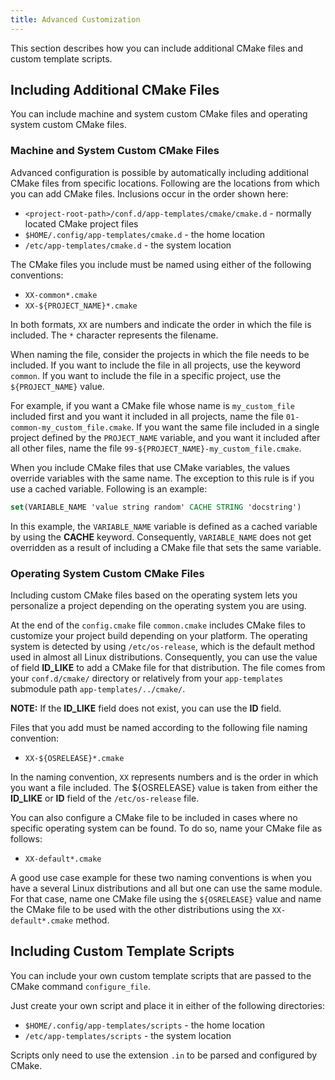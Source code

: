 ```yaml
---
title: Advanced Customization
---
```


This section describes how you can include additional CMake files
and custom template scripts.

## Including Additional CMake Files

You can include machine and system custom CMake files and
operating system custom CMake files.

### Machine and System Custom CMake Files

Advanced configuration is possible by automatically including
additional CMake files from specific locations.
Following are the locations from which you can add CMake
files.
Inclusions occur in the order shown here:

- `<project-root-path>/conf.d/app-templates/cmake/cmake.d` - normally located CMake project files
- `$HOME/.config/app-templates/cmake.d` - the home location
- `/etc/app-templates/cmake.d` - the system location

The CMake files you include must be named using either of the following conventions:

- `XX-common*.cmake`
- `XX-${PROJECT_NAME}*.cmake`

In both formats, `XX` are numbers and indicate the order in which the file
is included.
The `*` character represents the filename.

When naming the file, consider the projects in which the file needs to be
included.
If you want to include the file in all projects, use the keyword `common`.
If you want to include the file in a specific project, use the `${PROJECT_NAME}`
value.

For example, if you want a CMake file whose name is `my_custom_file`
included first and you want it included in all projects, name the file
`01-common-my_custom_file.cmake`.
If you want the same file included in a single project defined by the
`PROJECT_NAME` variable, and you want it included after all other files,
name the file `99-${PROJECT_NAME}-my_custom_file.cmake`.

When you include CMake files that use CMake variables, the values override
variables with the same name.
The exception to this rule is if you use a cached variable.
Following is an example:

```cmake
set(VARIABLE_NAME 'value string random' CACHE STRING 'docstring')
```

In this example, the `VARIABLE_NAME` variable is defined as a cached
variable by using the **CACHE** keyword.
Consequently, `VARIABLE_NAME` does not get overridden as a result of
including a CMake file that sets the same variable.

### Operating System Custom CMake Files

Including custom CMake files based on the operating system
lets you personalize a project depending on the operating system
you are using.

At the end of the `config.cmake` file `common.cmake` includes
CMake files to customize your project build depending on your platform.
The operating system is detected by using `/etc/os-release`,
which is the default method used in almost all Linux distributions.
Consequently, you can use the value of field **ID_LIKE** to
add a CMake file for that distribution.
The file comes from your `conf.d/cmake/` directory or relatively
from your `app-templates` submodule path `app-templates/../cmake/`.

**NOTE:** If the **ID_LIKE** field does not exist, you can use the
**ID** field.

Files that you add must be named according to the following file naming
convention:

- `XX-${OSRELEASE}*.cmake`

In the naming convention, `XX` represents numbers and is the order in which
you want a file included.
The ${OSRELEASE} value is taken from either the **ID_LIKE** or **ID** field
of the `/etc/os-release` file.

You can also configure a CMake file to be included in cases where no
specific operating system can be found.
To do so, name your CMake file as follows:

- `XX-default*.cmake`

A good use case example for these two naming conventions is when you have
a several Linux distributions and all but one can use the same module.
For that case, name one CMake file using the `${OSRELEASE}` value and
name the CMake file to be used with the other distributions using
the `XX-default*.cmake` method.

## Including Custom Template Scripts

You can include your own custom template scripts that are passed to the
CMake command `configure_file`.

Just create your own script and place it in either of the following directories:

- `$HOME/.config/app-templates/scripts` - the home location
- `/etc/app-templates/scripts` - the system location

Scripts only need to use the extension `.in` to be parsed and configured by
CMake.
